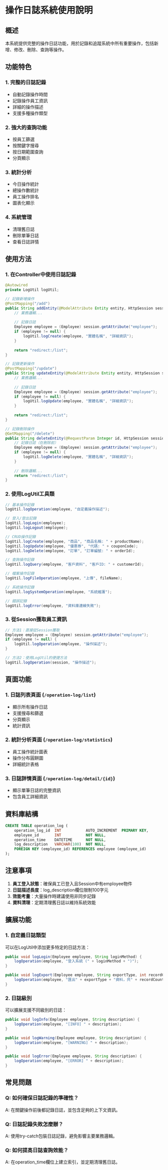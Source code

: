 # 操作日誌系統使用說明

## 概述
本系統提供完整的操作日誌功能，用於記錄和追蹤系統中所有重要操作，包括新增、修改、刪除、查詢等操作。

## 功能特色

### 1. 完整的日誌記錄
- 自動記錄操作時間
- 記錄操作員工資訊
- 詳細的操作描述
- 支援多種操作類型

### 2. 強大的查詢功能
- 按員工篩選
- 按關鍵字搜尋
- 按日期範圍查詢
- 分頁顯示

### 3. 統計分析
- 今日操作統計
- 總操作數統計
- 員工操作排名
- 圖表化顯示

### 4. 系統管理
- 清理舊日誌
- 刪除單筆日誌
- 查看日誌詳情

## 使用方法

### 1. 在Controller中使用日誌記錄

```java
@Autowired
private LogUtil logUtil;

// 記錄新增操作
@PostMapping("/add")
public String addEntity(@ModelAttribute Entity entity, HttpSession session) {
    // 業務邏輯...
    
    // 記錄日誌
    Employee employee = (Employee) session.getAttribute("employee");
    if (employee != null) {
        logUtil.logCreate(employee, "實體名稱", "詳細資訊");
    }
    
    return "redirect:/list";
}

// 記錄更新操作
@PostMapping("/update")
public String updateEntity(@ModelAttribute Entity entity, HttpSession session) {
    // 業務邏輯...
    
    // 記錄日誌
    Employee employee = (Employee) session.getAttribute("employee");
    if (employee != null) {
        logUtil.logUpdate(employee, "實體名稱", "詳細資訊");
    }
    
    return "redirect:/list";
}

// 記錄刪除操作
@GetMapping("/delete")
public String deleteEntity(@RequestParam Integer id, HttpSession session) {
    // 記錄日誌（在刪除前）
    Employee employee = (Employee) session.getAttribute("employee");
    if (employee != null) {
        logUtil.logDelete(employee, "實體名稱", "詳細資訊");
    }
    
    // 刪除邏輯...
    return "redirect:/list";
}
```

### 2. 使用LogUtil工具類

```java
// 基本操作記錄
logUtil.logOperation(employee, "自定義操作描述");

// 登入/登出記錄
logUtil.logLogin(employee);
logUtil.logLogout(employee);

// CRUD操作記錄
logUtil.logCreate(employee, "商品", "商品名稱: " + productName);
logUtil.logUpdate(employee, "優惠券", "代碼: " + couponCode);
logUtil.logDelete(employee, "訂單", "訂單編號: " + orderId);

// 查詢操作記錄
logUtil.logQuery(employee, "客戶資料", "客戶ID: " + customerId);

// 檔案操作記錄
logUtil.logFileOperation(employee, "上傳", fileName);

// 系統操作記錄
logUtil.logSystemOperation(employee, "系統維護");

// 錯誤記錄
logUtil.logError(employee, "資料庫連線失敗");
```

### 3. 從Session獲取員工資訊

```java
// 方法1：直接從Session獲取
Employee employee = (Employee) session.getAttribute("employee");
if (employee != null) {
    logUtil.logOperation(employee, "操作描述");
}

// 方法2：使用LogUtil的便捷方法
logUtil.logOperation(session, "操作描述");
```

## 頁面功能

### 1. 日誌列表頁面 (`/operation-log/list`)
- 顯示所有操作日誌
- 支援搜尋和篩選
- 分頁顯示
- 統計資訊

### 2. 統計分析頁面 (`/operation-log/statistics`)
- 員工操作統計圖表
- 操作分布圓餅圖
- 詳細統計表格

### 3. 日誌詳情頁面 (`/operation-log/detail/{id}`)
- 顯示單筆日誌的完整資訊
- 包含員工詳細資訊

## 資料庫結構

```sql
CREATE TABLE operation_log (
    operation_log_id  INT           AUTO_INCREMENT  PRIMARY KEY,
    employee_id       INT           NOT NULL,
    operation_time    DATETIME      NOT NULL,
    log_description   VARCHAR(100)  NOT NULL,
    FOREIGN KEY (employee_id) REFERENCES employee (employee_id)
);
```

## 注意事項

1. **員工登入狀態**：確保員工已登入且Session中有employee物件
2. **日誌描述長度**：log_description欄位限制100字元
3. **效能考量**：大量操作時建議使用非同步記錄
4. **資料清理**：定期清理舊日誌以維持系統效能

## 擴展功能

### 1. 自定義日誌類型
可以在LogUtil中添加更多特定的日誌方法：

```java
public void logLogin(Employee employee, String loginMethod) {
    logOperation(employee, "登入系統 (" + loginMethod + ")");
}

public void logExport(Employee employee, String exportType, int recordCount) {
    logOperation(employee, "匯出" + exportType + "資料，共" + recordCount + "筆");
}
```

### 2. 日誌級別
可以擴展支援不同級別的日誌：

```java
public void logInfo(Employee employee, String description) {
    logOperation(employee, "[INFO] " + description);
}

public void logWarning(Employee employee, String description) {
    logOperation(employee, "[WARNING] " + description);
}

public void logError(Employee employee, String description) {
    logOperation(employee, "[ERROR] " + description);
}
```

## 常見問題

### Q: 如何確保日誌記錄的準確性？
A: 在關鍵操作前後都記錄日誌，並包含足夠的上下文資訊。

### Q: 日誌記錄失敗怎麼辦？
A: 使用try-catch包裝日誌記錄，避免影響主要業務邏輯。

### Q: 如何提高日誌查詢效能？
A: 在operation_time欄位上建立索引，並定期清理舊日誌。 